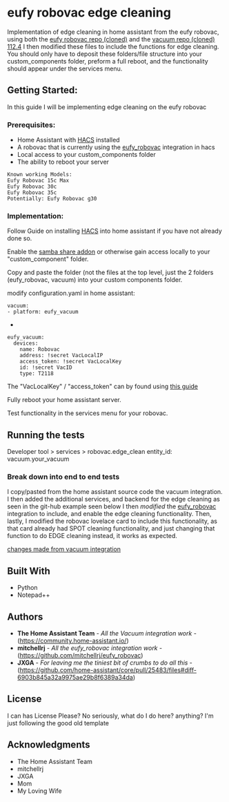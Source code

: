 # eufy robovac edge cleaning

Implementation of edge cleaning in home assistant from the eufy robovac, using both the [eufy robovac repo (cloned)](https://github.com/mitchellrj/eufy_robovac) and the [vacuum repo (cloned) 112.4](https://github.com/home-assistant/core/tree/dev/homeassistant/components/vacuum) I then modified these files to include the functions for edge cleaning. You should only have to deposit these folders/file structure into your custom_components folder, preform a full reboot, and the functionality should appear under the services menu.

## Getting Started:

In this guide I will be implementing edge cleaning on the eufy robovac

### Prerequisites:

* Home Assistant with [HACS](https://hacs.xyz/) installed
* A robovac that is currently using the [eufy_robovac](https://github.com/mitchellrj/eufy_robovac) integration in hacs
* Local access to your custom_components folder
* The ability to reboot your server

```
Known working Models:
Eufy Robovac 15c Max
Eufy Robovac 30c
Eufy Robovac 35c
Potentially: Eufy Robovac g30
```

### Implementation:

Follow Guide on installing [HACS](https://hacs.xyz/) into home assistant if you have not already done so.

Enable the [samba share addon](https://github.com/home-assistant/hassio-addons/tree/master/samba) or otherwise gain access locally to your "custom_component" folder.

Copy and paste the folder (not the files at the top level, just the 2 folders (eufy_robovac, vacuum) into your custom components folder.

modify configuration.yaml in home assistant:
```
vacuum:  
- platform: eufy_vacuum
```
+
```
eufy_vacuum:
  devices:
    name: Robovac
    address: !secret VacLocalIP
    access_token: !secret VacLocalKey
    id: !secret VacID
    type: T2118
```
The "VacLocalKey" / "access_token" can by found using [this guide](https://github.com/joshstrange/eufy-robovac)

Fully reboot your home assistant server.

Test functionality in the services menu for your robovac.

## Running the tests

Developer tool > services > 
robovac.edge_clean
entity_id: vacuum.your_vacuum

### Break down into end to end tests

I copy/pasted from the home assistant source code the vacuum integration.
I then added the additional services, and backend for the edge cleaning as seen in the git-hub example seen below
I then *modified* the [eufy_robovac](https://github.com/mitchellrj/eufy_robovac) integration to include, and enable the edge cleaning functionality.
Then, lastly, I modified the robovac lovelace card to include this functionality, as that card already had SPOT cleaning functionality, and just changing that function to do EDGE cleaning instead, it works as expected.


[changes made from vacuum integration](https://github.com/home-assistant/core/pull/25483/files#diff-6903b845a32a9975ae29b8f6389a34da)

## Built With

* Python
* Notepad++


## Authors

* **The Home Assistant Team** - *All the Vacuum integration work* - (https://community.home-assistant.io/)
* **mitchellrj** - *All the eufy_robovac integration work* - (https://github.com/mitchellrj/eufy_robovac)
* **JXGA** - *For leaving me the tiniest bit of crumbs to do all this* - (https://github.com/home-assistant/core/pull/25483/files#diff-6903b845a32a9975ae29b8f6389a34da)


## License

I can has License Please? No seriously, what do I do here? anything? I'm just following the good old template

## Acknowledgments

* The Home Assistant Team
* mitchellrj
* JXGA
* Mom
* My Loving Wife

